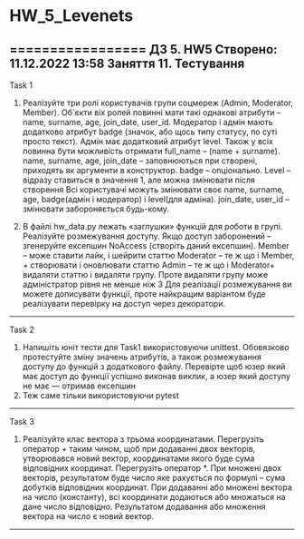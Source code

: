 # HW_5_Levenets
=================
ДЗ 5. HW5
Створено: 11.12.2022 13:58
Заняття 11. Тестування
----------------------
Task 1
1. Реалізуйте три ролі користувачів групи соцмереж (Admin, Moderator, Member).
Об`єкти віх ролей повинні мати такі однакові атрибути – name, surname, age, join_date, user_id.
Модератор і адмін мають додатково атрибут badge (значок, або щось типу статусу, по суті просто текст).
Адмін має додатковий атрибут level.
Також у всіх повинна бути можливість отримати full_name – (name + surname). name, surname, age, join_date – 
заповнюються при створені, приходять як аргументи в конструктор. badge – опціонально. Level – відразу ставиться 
в значення 1, але можна змінювати після створення Всі користувачі можуть змінювати своє name, surname, age,
badge(адмін і модератор) і level(для адміна). join_date, user_id – змінювати забороняється будь-кому.

2. В файлі hw_data.py лежать «заглушки» функцій для роботи в групі. Реалізуйте розмежування доступу.
Якщо доступ заборонений – згенеруйте ексепшин NoAccess (створіть даний ексепшин).
Member – може ставити лайк, і шейрити статтю
Moderator – те ж що і Member, + створювати і оновлювати статтю Admin – те ж що і Moderator+ видаляти статтю
і видаляти групу.
Проте видаляти групу може адміністратор рівня не менше ніж 3
Для реалізації розмежування ви можете дописувати функції, проте найкращим варіантом буде реалізувати перевірку
на доступ через декоратори.
----------------------
Task 2
1. Напишіть юніт тести для Task1 використовуючи unittest. Обовязково протестуйте зміну значень атрибутів, 
а також розмежування доступу до функцій з додаткового файлу. Перевірте щоб юзер який має доступ до функції
успішно виконав виклик, а юзер який доступу не має — отримав ексепшин
2. Теж саме тільки використовуючи pytest
---------------------
Task 3
1. Реалізуйте клас вектора з трьома координатами.
Перегрузіть оператор + таким чином, щоб при додаванні двох векторів, утворювався новий вектор, 
координатами якого буде сума відповідних координат.
Перегрузіть оператор *. При множені двох векторів, результатом буде число яке рахується по формулі 
– сума добутків відповідних координат.
При додаванні або множені вектора на число (константу), всі координати додаються або множаться 
на дане число відповідно. Результатом додавання або множення вектора на число є новий вектор.
---------------------